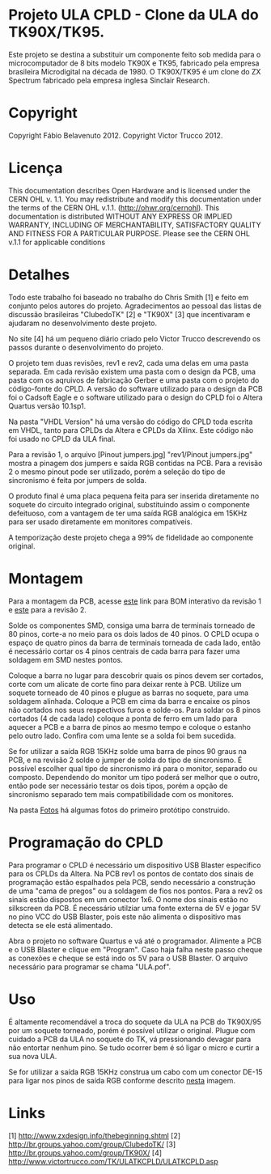 # Projeto ULA CPLD - Clone da ULA do TK90X/TK95.

Este projeto se destina a substituir um componente feito sob medida para o microcomputador de 8 bits modelo TK90X e TK95, fabricado pela empresa brasileira Microdigital na década de 1980. O TK90X/TK95 é um clone do ZX Spectrum fabricado pela empresa inglesa Sinclair Research.

# Copyright

Copyright Fábio Belavenuto 2012.
Copyright Victor Trucco 2012.

# Licença

This documentation describes Open Hardware and is licensed under the CERN OHL v. 1.1.
You may redistribute and modify this documentation under the terms of the
CERN OHL v.1.1. (http://ohwr.org/cernohl). This documentation is distributed
WITHOUT ANY EXPRESS OR IMPLIED WARRANTY, INCLUDING OF MERCHANTABILITY,
SATISFACTORY QUALITY AND FITNESS FOR A PARTICULAR PURPOSE.
Please see the CERN OHL v.1.1 for applicable conditions

# Detalhes

Todo este trabalho foi baseado no trabalho do Chris Smith [1] e feito em conjunto pelos autores do projeto. Agradecimentos ao pessoal das listas de discussão brasileiras "ClubedoTK" [2] e "TK90X" [3] que incentivaram e ajudaram no desenvolvimento deste projeto.

No site [4] há um pequeno diário criado pelo Victor Trucco descrevendo os passos durante o desenvolvimento do projeto.

O projeto tem duas revisões, rev1 e rev2, cada uma delas em uma pasta separada. Em cada revisão existem uma pasta com o design da PCB, uma pasta com os aqruivos de fabricação Gerber e uma pasta com o projeto do código-fonte do CPLD. A versão do software utilizado para o design da PCB foi o Cadsoft Eagle e o software utilizado para o design do CPLD foi o Altera Quartus versão 10.1sp1.
  
Na pasta "VHDL Version" há uma versão do código do CPLD toda escrita em VHDL, tanto para CPLDs da Altera e CPLDs da Xilinx. Este código não foi usado no CPLD da ULA final.

Para a revisão 1, o arquivo [Pinout jumpers.jpg] "rev1/Pinout jumpers.jpg" mostra a pinagem dos jumpers e saída RGB contidas na PCB. Para a revisão 2 o mesmo pinout pode ser utilizado, porém a seleção do tipo de sincronismo é feita por jumpers de solda.

O produto final é uma placa pequena feita para ser inserida diretamente no soquete do circuito integrado original, substituindo assim o componente defeituoso, com a vantagem de ter uma saída RGB analógica em 15KHz para ser usado diretamente em monitores compatíveis.

A temporização deste projeto chega a 99% de fidelidade ao componente original.

# Montagem

Para a montagem da PCB, acesse [este](https://fbelavenuto.github.io/pages/ULA-rev1-ibom.html) link para BOM interativo da revisão 1 e [este](https://fbelavenuto.github.io/pages/ULA-rev2-ibom.html) para a revisão 2.

Solde os componentes SMD, consiga uma barra de terminais torneado de 80 pinos, corte-a no meio para os dois lados de 40 pinos. O CPLD ocupa o espaço de quatro pinos da barra de terminais torneada de cada lado, então é necessário cortar os 4 pinos centrais de cada barra para fazer uma soldagem em SMD nestes pontos.

Coloque a barra no lugar para descobrir quais os pinos devem ser cortados, corte com um alicate de corte fino para deixar rente à PCB. Utilize um soquete torneado de 40 pinos e plugue as barras no soquete, para uma soldagem alinhada. Coloque a PCB em cima da barra e encaixe os pinos não cortados nos seus respectivos furos e solde-os. Para soldar os 8 pinos cortados (4 de cada lado) coloque a ponta de ferro em um lado para aquecer a PCB e a barra de pinos ao mesmo tempo e coloque o estanho pelo outro lado. Confira com uma lente se a solda foi bem sucedida.

Se for utilizar a saída RGB 15KHz solde uma barra de pinos 90 graus na PCB, e na revisão 2 solde o jumper de solda do tipo de sincronismo. É possível escolher qual tipo de sincronismo irá para o monitor, separado ou composto. Dependendo do monitor um tipo poderá ser melhor que o outro, então pode ser necessário testar os dois tipos, porém a opção de sincronismo separado tem mais compatibilidade com os monitores.

Na pasta [Fotos](rev1/Fotos/) há algumas fotos do primeiro protótipo construido.

# Programação do CPLD

Para programar o CPLD é necessário um dispositivo USB Blaster específico para os CPLDs da Altera. Na PCB rev1 os pontos de contato dos sinais de programação estão espalhados pela PCB, sendo necessário a construção de uma "cama de pregos" ou a soldagem de fios nos pontos. Para a rev2 os sinais estão dispostos em um conector 1x6. O nome dos sinais estão no silkscreen da PCB. É necessário utilziar uma fonte externa de 5V e jogar 5V no pino VCC do USB Blaster, pois este não alimenta o dispositivo mas detecta se ele está alimentado.

Abra o projeto no software Quartus e vá até o programador. Alimente a PCB e o USB Blaster e clique em "Program". Caso haja falha neste passo cheque as conexões e cheque se está indo os 5V para o USB Blaster. O arquivo necessário para programar se chama "ULA.pof".

# Uso

É altamente recomendável a troca do soquete da ULA na PCB do TK90X/95 por um soquete torneado, porém é possível utilizar o original. Plugue com cuidado a PCB da ULA no soquete do TK, vá pressionando devagar para não entortar nenhum pino. Se tudo ocorrer bem é só ligar o micro e curtir a sua nova ULA.

Se for utilizar a saída RGB 15KHz construa um cabo com um conector DE-15 para ligar nos pinos de saída RGB conforme descrito [nesta](rev1/Pinout%20jumpers.jpg) imagem.

# Links

[1] http://www.zxdesign.info/thebeginning.shtml
[2] http://br.groups.yahoo.com/group/ClubedoTK/
[3] http://br.groups.yahoo.com/group/TK90X/
[4] http://www.victortrucco.com/TK/ULATKCPLD/ULATKCPLD.asp
